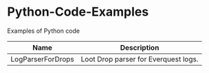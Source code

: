 Python-Code-Examples
==================

Examples of Python code

|        Name         | Description                                                |
|---------------------|------------------------------------------------------------|
|LogParserForDrops | Loot Drop parser for Everquest logs.|  
